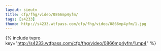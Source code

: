 ```yaml
--- 
layout: sieutv
title: cfp/fhg/video/0866mp4yfm/
tags: [s4233]
thumb: http://s4233.wtfpass.com/cfp/fhg/video/0866mp4yfm/1.jpg
---
```

{% include tvpro key="http://s4233.wtfpass.com/cfp/fhg/video/0866mp4yfm/1.mp4" %} 
